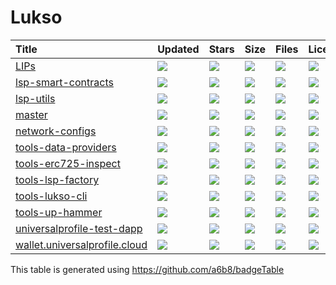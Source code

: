 # Lukso

| Title | Updated | Stars | Size | Files | License |
| :-- | :-- | :-- | :-- | :-- | :-- |
| [LIPs](https://github.com/lukso-network/LIPs) | <a href="https://api.github.com/repos/lukso-network/LIPs"><img src="https://img.shields.io/github/last-commit/lukso-network/LIPs?color=0E1116&logo=F3A966&logoColor=F3A966&style=flat&label="></a> | <a href="https://github.com/lukso-network/LIPs/stargazers"><img src="https://img.shields.io/github/stars/lukso-network/LIPs?color=0E1116&logo=F3A966&logoColor=F3A966&style=flat&label="></a> | <a href="https://github.com/lukso-network/LIPs"><img src="https://img.shields.io/github/repo-size/lukso-network/LIPs?color=0E1116&logo=F3A966&logoColor=F3A966&style=flat&label="></a> | <a href="https://github.com/lukso-network/LIPs"><img src="https://img.shields.io/github/directory-file-count/lukso-network/LIPs?color=0E1116&logo=F3A966&logoColor=F3A966&style=flat&label="></a> | <a href="https://github.com/lukso-network/LIPs/blob/main/LICENSE"><img src="https://img.shields.io/github/license/lukso-network/LIPs?color=0E1116&logo=F3A966&logoColor=F3A966&style=flat&label="></a> |
| [lsp-smart-contracts](https://github.com/lukso-network/lsp-smart-contracts) | <a href="https://api.github.com/repos/lukso-network/lsp-smart-contracts"><img src="https://img.shields.io/github/last-commit/lukso-network/lsp-smart-contracts?color=0E1116&logo=F3A966&logoColor=F3A966&style=flat&label="></a> | <a href="https://github.com/lukso-network/lsp-smart-contracts/stargazers"><img src="https://img.shields.io/github/stars/lukso-network/lsp-smart-contracts?color=0E1116&logo=F3A966&logoColor=F3A966&style=flat&label="></a> | <a href="https://github.com/lukso-network/lsp-smart-contracts"><img src="https://img.shields.io/github/repo-size/lukso-network/lsp-smart-contracts?color=0E1116&logo=F3A966&logoColor=F3A966&style=flat&label="></a> | <a href="https://github.com/lukso-network/lsp-smart-contracts"><img src="https://img.shields.io/github/directory-file-count/lukso-network/lsp-smart-contracts?color=0E1116&logo=F3A966&logoColor=F3A966&style=flat&label="></a> | <a href="https://github.com/lukso-network/lsp-smart-contracts/blob/main/LICENSE"><img src="https://img.shields.io/github/license/lukso-network/lsp-smart-contracts?color=0E1116&logo=F3A966&logoColor=F3A966&style=flat&label="></a> |
| [lsp-utils](https://github.com/lukso-network/lsp-utils) | <a href="https://api.github.com/repos/lukso-network/lsp-utils"><img src="https://img.shields.io/github/last-commit/lukso-network/lsp-utils?color=0E1116&logo=F3A966&logoColor=F3A966&style=flat&label="></a> | <a href="https://github.com/lukso-network/lsp-utils/stargazers"><img src="https://img.shields.io/github/stars/lukso-network/lsp-utils?color=0E1116&logo=F3A966&logoColor=F3A966&style=flat&label="></a> | <a href="https://github.com/lukso-network/lsp-utils"><img src="https://img.shields.io/github/repo-size/lukso-network/lsp-utils?color=0E1116&logo=F3A966&logoColor=F3A966&style=flat&label="></a> | <a href="https://github.com/lukso-network/lsp-utils"><img src="https://img.shields.io/github/directory-file-count/lukso-network/lsp-utils?color=0E1116&logo=F3A966&logoColor=F3A966&style=flat&label="></a> | <a href="https://github.com/lukso-network/lsp-utils/blob/main/LICENSE"><img src="https://img.shields.io/github/license/lukso-network/lsp-utils?color=0E1116&logo=F3A966&logoColor=F3A966&style=flat&label="></a> |
| [master](https://github.com/rICO-js/master) | <a href="https://api.github.com/repos/rICO-js/master"><img src="https://img.shields.io/github/last-commit/rICO-js/master?color=0E1116&logo=F3A966&logoColor=F3A966&style=flat&label="></a> | <a href="https://github.com/rICO-js/master/stargazers"><img src="https://img.shields.io/github/stars/rICO-js/master?color=0E1116&logo=F3A966&logoColor=F3A966&style=flat&label="></a> | <a href="https://github.com/rICO-js/master"><img src="https://img.shields.io/github/repo-size/rICO-js/master?color=0E1116&logo=F3A966&logoColor=F3A966&style=flat&label="></a> | <a href="https://github.com/rICO-js/master"><img src="https://img.shields.io/github/directory-file-count/rICO-js/master?color=0E1116&logo=F3A966&logoColor=F3A966&style=flat&label="></a> | <a href="https://github.com/rICO-js/master/blob/main/LICENSE"><img src="https://img.shields.io/github/license/rICO-js/master?color=0E1116&logo=F3A966&logoColor=F3A966&style=flat&label="></a> |
| [network-configs](https://github.com/lukso-network/network-configs) | <a href="https://api.github.com/repos/lukso-network/network-configs"><img src="https://img.shields.io/github/last-commit/lukso-network/network-configs?color=0E1116&logo=F3A966&logoColor=F3A966&style=flat&label="></a> | <a href="https://github.com/lukso-network/network-configs/stargazers"><img src="https://img.shields.io/github/stars/lukso-network/network-configs?color=0E1116&logo=F3A966&logoColor=F3A966&style=flat&label="></a> | <a href="https://github.com/lukso-network/network-configs"><img src="https://img.shields.io/github/repo-size/lukso-network/network-configs?color=0E1116&logo=F3A966&logoColor=F3A966&style=flat&label="></a> | <a href="https://github.com/lukso-network/network-configs"><img src="https://img.shields.io/github/directory-file-count/lukso-network/network-configs?color=0E1116&logo=F3A966&logoColor=F3A966&style=flat&label="></a> | <a href="https://github.com/lukso-network/network-configs/blob/main/LICENSE"><img src="https://img.shields.io/github/license/lukso-network/network-configs?color=0E1116&logo=F3A966&logoColor=F3A966&style=flat&label="></a> |
| [tools-data-providers](https://github.com/lukso-network/tools-data-providers) | <a href="https://api.github.com/repos/lukso-network/tools-data-providers"><img src="https://img.shields.io/github/last-commit/lukso-network/tools-data-providers?color=0E1116&logo=F3A966&logoColor=F3A966&style=flat&label="></a> | <a href="https://github.com/lukso-network/tools-data-providers/stargazers"><img src="https://img.shields.io/github/stars/lukso-network/tools-data-providers?color=0E1116&logo=F3A966&logoColor=F3A966&style=flat&label="></a> | <a href="https://github.com/lukso-network/tools-data-providers"><img src="https://img.shields.io/github/repo-size/lukso-network/tools-data-providers?color=0E1116&logo=F3A966&logoColor=F3A966&style=flat&label="></a> | <a href="https://github.com/lukso-network/tools-data-providers"><img src="https://img.shields.io/github/directory-file-count/lukso-network/tools-data-providers?color=0E1116&logo=F3A966&logoColor=F3A966&style=flat&label="></a> | <a href="https://github.com/lukso-network/tools-data-providers/blob/main/LICENSE"><img src="https://img.shields.io/github/license/lukso-network/tools-data-providers?color=0E1116&logo=F3A966&logoColor=F3A966&style=flat&label="></a> |
| [tools-erc725-inspect](https://github.com/lukso-network/tools-erc725-inspect) | <a href="https://api.github.com/repos/lukso-network/tools-erc725-inspect"><img src="https://img.shields.io/github/last-commit/lukso-network/tools-erc725-inspect?color=0E1116&logo=F3A966&logoColor=F3A966&style=flat&label="></a> | <a href="https://github.com/lukso-network/tools-erc725-inspect/stargazers"><img src="https://img.shields.io/github/stars/lukso-network/tools-erc725-inspect?color=0E1116&logo=F3A966&logoColor=F3A966&style=flat&label="></a> | <a href="https://github.com/lukso-network/tools-erc725-inspect"><img src="https://img.shields.io/github/repo-size/lukso-network/tools-erc725-inspect?color=0E1116&logo=F3A966&logoColor=F3A966&style=flat&label="></a> | <a href="https://github.com/lukso-network/tools-erc725-inspect"><img src="https://img.shields.io/github/directory-file-count/lukso-network/tools-erc725-inspect?color=0E1116&logo=F3A966&logoColor=F3A966&style=flat&label="></a> | <a href="https://github.com/lukso-network/tools-erc725-inspect/blob/main/LICENSE"><img src="https://img.shields.io/github/license/lukso-network/tools-erc725-inspect?color=0E1116&logo=F3A966&logoColor=F3A966&style=flat&label="></a> |
| [tools-lsp-factory](https://github.com/lukso-network/tools-lsp-factory) | <a href="https://api.github.com/repos/lukso-network/tools-lsp-factory"><img src="https://img.shields.io/github/last-commit/lukso-network/tools-lsp-factory?color=0E1116&logo=F3A966&logoColor=F3A966&style=flat&label="></a> | <a href="https://github.com/lukso-network/tools-lsp-factory/stargazers"><img src="https://img.shields.io/github/stars/lukso-network/tools-lsp-factory?color=0E1116&logo=F3A966&logoColor=F3A966&style=flat&label="></a> | <a href="https://github.com/lukso-network/tools-lsp-factory"><img src="https://img.shields.io/github/repo-size/lukso-network/tools-lsp-factory?color=0E1116&logo=F3A966&logoColor=F3A966&style=flat&label="></a> | <a href="https://github.com/lukso-network/tools-lsp-factory"><img src="https://img.shields.io/github/directory-file-count/lukso-network/tools-lsp-factory?color=0E1116&logo=F3A966&logoColor=F3A966&style=flat&label="></a> | <a href="https://github.com/lukso-network/tools-lsp-factory/blob/main/LICENSE"><img src="https://img.shields.io/github/license/lukso-network/tools-lsp-factory?color=0E1116&logo=F3A966&logoColor=F3A966&style=flat&label="></a> |
| [tools-lukso-cli](https://github.com/lukso-network/tools-lukso-cli) | <a href="https://api.github.com/repos/lukso-network/tools-lukso-cli"><img src="https://img.shields.io/github/last-commit/lukso-network/tools-lukso-cli?color=0E1116&logo=F3A966&logoColor=F3A966&style=flat&label="></a> | <a href="https://github.com/lukso-network/tools-lukso-cli/stargazers"><img src="https://img.shields.io/github/stars/lukso-network/tools-lukso-cli?color=0E1116&logo=F3A966&logoColor=F3A966&style=flat&label="></a> | <a href="https://github.com/lukso-network/tools-lukso-cli"><img src="https://img.shields.io/github/repo-size/lukso-network/tools-lukso-cli?color=0E1116&logo=F3A966&logoColor=F3A966&style=flat&label="></a> | <a href="https://github.com/lukso-network/tools-lukso-cli"><img src="https://img.shields.io/github/directory-file-count/lukso-network/tools-lukso-cli?color=0E1116&logo=F3A966&logoColor=F3A966&style=flat&label="></a> | <a href="https://github.com/lukso-network/tools-lukso-cli/blob/main/LICENSE"><img src="https://img.shields.io/github/license/lukso-network/tools-lukso-cli?color=0E1116&logo=F3A966&logoColor=F3A966&style=flat&label="></a> |
| [tools-up-hammer](https://github.com/lukso-network/tools-up-hammer) | <a href="https://api.github.com/repos/lukso-network/tools-up-hammer"><img src="https://img.shields.io/github/last-commit/lukso-network/tools-up-hammer?color=0E1116&logo=F3A966&logoColor=F3A966&style=flat&label="></a> | <a href="https://github.com/lukso-network/tools-up-hammer/stargazers"><img src="https://img.shields.io/github/stars/lukso-network/tools-up-hammer?color=0E1116&logo=F3A966&logoColor=F3A966&style=flat&label="></a> | <a href="https://github.com/lukso-network/tools-up-hammer"><img src="https://img.shields.io/github/repo-size/lukso-network/tools-up-hammer?color=0E1116&logo=F3A966&logoColor=F3A966&style=flat&label="></a> | <a href="https://github.com/lukso-network/tools-up-hammer"><img src="https://img.shields.io/github/directory-file-count/lukso-network/tools-up-hammer?color=0E1116&logo=F3A966&logoColor=F3A966&style=flat&label="></a> | <a href="https://github.com/lukso-network/tools-up-hammer/blob/main/LICENSE"><img src="https://img.shields.io/github/license/lukso-network/tools-up-hammer?color=0E1116&logo=F3A966&logoColor=F3A966&style=flat&label="></a> |
| [universalprofile-test-dapp](https://github.com/lukso-network/universalprofile-test-dapp) | <a href="https://api.github.com/repos/lukso-network/universalprofile-test-dapp"><img src="https://img.shields.io/github/last-commit/lukso-network/universalprofile-test-dapp?color=0E1116&logo=F3A966&logoColor=F3A966&style=flat&label="></a> | <a href="https://github.com/lukso-network/universalprofile-test-dapp/stargazers"><img src="https://img.shields.io/github/stars/lukso-network/universalprofile-test-dapp?color=0E1116&logo=F3A966&logoColor=F3A966&style=flat&label="></a> | <a href="https://github.com/lukso-network/universalprofile-test-dapp"><img src="https://img.shields.io/github/repo-size/lukso-network/universalprofile-test-dapp?color=0E1116&logo=F3A966&logoColor=F3A966&style=flat&label="></a> | <a href="https://github.com/lukso-network/universalprofile-test-dapp"><img src="https://img.shields.io/github/directory-file-count/lukso-network/universalprofile-test-dapp?color=0E1116&logo=F3A966&logoColor=F3A966&style=flat&label="></a> | <a href="https://github.com/lukso-network/universalprofile-test-dapp/blob/main/LICENSE"><img src="https://img.shields.io/github/license/lukso-network/universalprofile-test-dapp?color=0E1116&logo=F3A966&logoColor=F3A966&style=flat&label="></a> |
| [wallet.universalprofile.cloud](https://github.com/lukso-network/wallet.universalprofile.cloud) | <a href="https://api.github.com/repos/lukso-network/wallet.universalprofile.cloud"><img src="https://img.shields.io/github/last-commit/lukso-network/wallet.universalprofile.cloud?color=0E1116&logo=F3A966&logoColor=F3A966&style=flat&label="></a> | <a href="https://github.com/lukso-network/wallet.universalprofile.cloud/stargazers"><img src="https://img.shields.io/github/stars/lukso-network/wallet.universalprofile.cloud?color=0E1116&logo=F3A966&logoColor=F3A966&style=flat&label="></a> | <a href="https://github.com/lukso-network/wallet.universalprofile.cloud"><img src="https://img.shields.io/github/repo-size/lukso-network/wallet.universalprofile.cloud?color=0E1116&logo=F3A966&logoColor=F3A966&style=flat&label="></a> | <a href="https://github.com/lukso-network/wallet.universalprofile.cloud"><img src="https://img.shields.io/github/directory-file-count/lukso-network/wallet.universalprofile.cloud?color=0E1116&logo=F3A966&logoColor=F3A966&style=flat&label="></a> | <a href="https://github.com/lukso-network/wallet.universalprofile.cloud/blob/main/LICENSE"><img src="https://img.shields.io/github/license/lukso-network/wallet.universalprofile.cloud?color=0E1116&logo=F3A966&logoColor=F3A966&style=flat&label="></a> |

This table is generated using https://github.com/a6b8/badgeTable